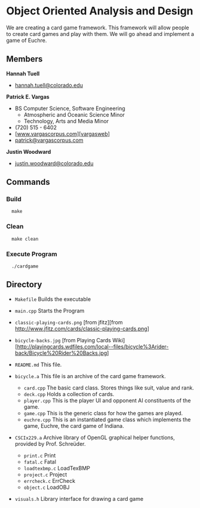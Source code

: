 Object Oriented Analysis and Design
===================================

We are creating a card game framework. This framework will allow people to create card games and play with them. We will go ahead and implement a game of Euchre.

Members
-------

**Hannah Tuell**

*   [hannah.tuell@colorado.edu][tuell]

**Patrick E. Vargas**

*   BS Computer Science, Software Engineering  
    *   Atmospheric and Oceanic Science Minor  
    *   Technology, Arts and Media Minor  
*   (720) 515 - 6402  
*   [www.vargascorpus.com][vargasweb]  
*   [patrick@vargascorpus.com][vargas]  

**Justin Woodward**

*   [justin.woodward@colorado.edu][woodward]

Commands
--------

### Build ###

      make

### Clean ###

      make clean

### Execute Program ###

      ./cardgame

Directory
---------

*  `Makefile` Builds the executable
*  `main.cpp` Starts the Program
*  `classic-playing-cards.png` [from jfitz][from http://www.jfitz.com/cards/classic-playing-cards.png]
*  `bicycle-backs.jpg` [from Playing Cards Wiki][http://playingcards.wdfiles.com/local--files/bicycle%3Arider-back/Bicycle%20Rider%20Backs.jpg]
*  `README.md` This file.
*  `bicycle.a` This file is an archive of the card game framework.
   - `card.cpp` The basic card class. Stores things like suit, value and rank. 
   - `deck.cpp` Holds a collection of cards.
   - `player.cpp` This is the player UI and opponent AI constituents of the game.
   - `game.cpp` This is the generic class for how the games are played.
   - `euchre.cpp` This is an instantiated game class which implements the game, Euchre, the card game of Indiana.
*  `CSCIx229.a` Archive library of OpenGL graphical helper functions, provided by Prof. Schreüder.
   - `print.c` Print
   - `fatal.c` Fatal
   - `loadtexbmp.c` LoadTexBMP
   - `project.c` Project
   - `errcheck.c` ErrCheck
   - `object.c` LoadOBJ
* `visuals.h` Library interface for drawing a card game

  [tuell]:     mailto:hannah.tuell@colorado.edu
  [vargas]:    mailto:patrick@vargascorpus.com
  [vargasweb]: http://www.vargascorpus.com
  [woodward]:  mailto:justin.woodward@colorado.edu
